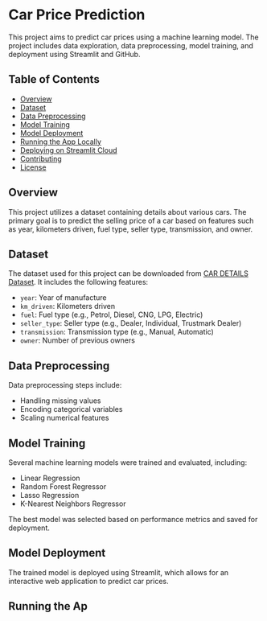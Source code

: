 # Car Price Prediction

This project aims to predict car prices using a machine learning model. The project includes data exploration, data preprocessing, model training, and deployment using Streamlit and GitHub.

## Table of Contents

- [Overview](#overview)
- [Dataset](#dataset)
- [Data Preprocessing](#data-preprocessing)
- [Model Training](#model-training)
- [Model Deployment](#model-deployment)
- [Running the App Locally](#running-the-app-locally)
- [Deploying on Streamlit Cloud](#deploying-on-streamlit-cloud)
- [Contributing](#contributing)
- [License](#license)

## Overview

This project utilizes a dataset containing details about various cars. The primary goal is to predict the selling price of a car based on features such as year, kilometers driven, fuel type, seller type, transmission, and owner.

## Dataset

The dataset used for this project can be downloaded from [CAR DETAILS Dataset](#). It includes the following features:
- `year`: Year of manufacture
- `km_driven`: Kilometers driven
- `fuel`: Fuel type (e.g., Petrol, Diesel, CNG, LPG, Electric)
- `seller_type`: Seller type (e.g., Dealer, Individual, Trustmark Dealer)
- `transmission`: Transmission type (e.g., Manual, Automatic)
- `owner`: Number of previous owners

## Data Preprocessing

Data preprocessing steps include:
- Handling missing values
- Encoding categorical variables
- Scaling numerical features

## Model Training

Several machine learning models were trained and evaluated, including:
- Linear Regression
- Random Forest Regressor
- Lasso Regression
- K-Nearest Neighbors Regressor

The best model was selected based on performance metrics and saved for deployment.

## Model Deployment

The trained model is deployed using Streamlit, which allows for an interactive web application to predict car prices.

## Running the Ap
